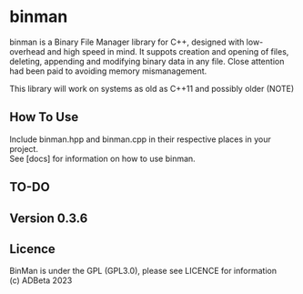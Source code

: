 # binman

binman is a Binary File Manager library for C++, designed with low-overhead and 
high speed in mind. It suppots creation and opening of files, deleting, appending
and modifying binary data in any file. Close attention had been paid to avoiding
memory mismanagement.  

This library will work on systems as old as C++11 and possibly older (NOTE)

## How To Use
Include binman.hpp and binman.cpp in their respective places in your project.  
See [docs] for information on how to use binman.  

## TO-DO 

## Version 0.3.6

## Licence
BinMan is under the GPL (GPL3.0), please see LICENCE for information  
(c) ADBeta 2023

